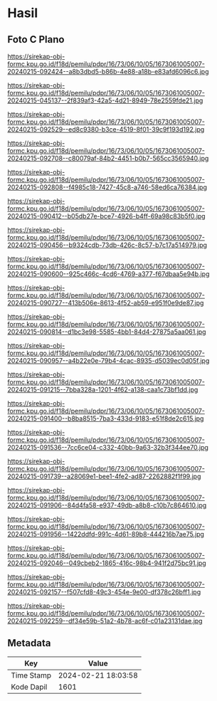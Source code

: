# Hasil

## Foto C Plano

https://sirekap-obj-formc.kpu.go.id/f18d/pemilu/pdpr/16/73/06/10/05/1673061005007-20240215-092424--a8b3dbd5-b86b-4e88-a18b-e83afd6096c6.jpg

https://sirekap-obj-formc.kpu.go.id/f18d/pemilu/pdpr/16/73/06/10/05/1673061005007-20240215-045137--2f839af3-42a5-4d21-8949-78e2559fde21.jpg

https://sirekap-obj-formc.kpu.go.id/f18d/pemilu/pdpr/16/73/06/10/05/1673061005007-20240215-092529--ed8c9380-b3ce-4519-8f01-39c9f193d192.jpg

https://sirekap-obj-formc.kpu.go.id/f18d/pemilu/pdpr/16/73/06/10/05/1673061005007-20240215-092708--c80079af-84b2-4451-b0b7-565cc3565940.jpg

https://sirekap-obj-formc.kpu.go.id/f18d/pemilu/pdpr/16/73/06/10/05/1673061005007-20240215-092808--f4985c18-7427-45c8-a746-58ed6ca76384.jpg

https://sirekap-obj-formc.kpu.go.id/f18d/pemilu/pdpr/16/73/06/10/05/1673061005007-20240215-090412--b05db27e-bce7-4926-b4ff-69a98c83b5f0.jpg

https://sirekap-obj-formc.kpu.go.id/f18d/pemilu/pdpr/16/73/06/10/05/1673061005007-20240215-090456--b9324cdb-73db-426c-8c57-b7c17a514979.jpg

https://sirekap-obj-formc.kpu.go.id/f18d/pemilu/pdpr/16/73/06/10/05/1673061005007-20240215-090600--925c466c-4cd6-4769-a377-f67dbaa5e94b.jpg

https://sirekap-obj-formc.kpu.go.id/f18d/pemilu/pdpr/16/73/06/10/05/1673061005007-20240215-090727--413b506e-8613-4f52-ab59-e951f0e9de87.jpg

https://sirekap-obj-formc.kpu.go.id/f18d/pemilu/pdpr/16/73/06/10/05/1673061005007-20240215-090814--d1bc3e98-5585-4bb1-84d4-27875a5aa061.jpg

https://sirekap-obj-formc.kpu.go.id/f18d/pemilu/pdpr/16/73/06/10/05/1673061005007-20240215-090957--a4b22e0e-79b4-4cac-8935-d5039ec0d05f.jpg

https://sirekap-obj-formc.kpu.go.id/f18d/pemilu/pdpr/16/73/06/10/05/1673061005007-20240215-091215--7bba328a-1201-4f62-a138-caa1c73bf1dd.jpg

https://sirekap-obj-formc.kpu.go.id/f18d/pemilu/pdpr/16/73/06/10/05/1673061005007-20240215-091400--b8ba8515-7ba3-433d-9183-e51f8de2c615.jpg

https://sirekap-obj-formc.kpu.go.id/f18d/pemilu/pdpr/16/73/06/10/05/1673061005007-20240215-091536--7cc6ce04-c332-40bb-9a63-32b3f344ee70.jpg

https://sirekap-obj-formc.kpu.go.id/f18d/pemilu/pdpr/16/73/06/10/05/1673061005007-20240215-091739--a28069e1-bee1-4fe2-ad87-2262882f1f99.jpg

https://sirekap-obj-formc.kpu.go.id/f18d/pemilu/pdpr/16/73/06/10/05/1673061005007-20240215-091906--84d4fa58-e937-49db-a8b8-c10b7c864610.jpg

https://sirekap-obj-formc.kpu.go.id/f18d/pemilu/pdpr/16/73/06/10/05/1673061005007-20240215-091956--1422ddfd-991c-4d61-89b8-444216b7ae75.jpg

https://sirekap-obj-formc.kpu.go.id/f18d/pemilu/pdpr/16/73/06/10/05/1673061005007-20240215-092046--049cbeb2-1865-416c-98b4-941f2d75bc91.jpg

https://sirekap-obj-formc.kpu.go.id/f18d/pemilu/pdpr/16/73/06/10/05/1673061005007-20240215-092157--f507cfd8-49c3-454e-9e00-df378c26bff1.jpg

https://sirekap-obj-formc.kpu.go.id/f18d/pemilu/pdpr/16/73/06/10/05/1673061005007-20240215-092259--df34e59b-51a2-4b78-ac6f-c01a23131dae.jpg


## Metadata

| Key        | Value               |
| ---------- | ------------------- |
| Time Stamp | 2024-02-21 18:03:58 |
| Kode Dapil | 1601                |



